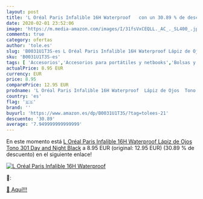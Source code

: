 ```yaml
---
layout: post
title: 'L Oréal Paris Infalible 16H Waterproof   con un 30.89 % de descuento'
date: 2020-02-01 23:52:06
image: 'https://m.media-amazon.com/images/I/31fsVxCEQLL._AC_._SL400_.jpg'
comments: true
category: ofertas
author: 'tole.es'
slug: 'B0031U1T3S-es L Oréal Paris Infalible 16H Waterproof Lápiz de Ojos Tono...'
sku: 'B0031U1T3S-es'
tags: [ 'Accesorios','Accesorios para portátiles y netbooks','Bolsas y fundas para portátiles y netbooks','Bolígrafos, lápices y útiles de escritura','Equipaje','Informática','Mochilas','Mochilas para portátiles y netbooks','Mochilas tipo casual','Oficina y papelería','Rotuladores permanentes','Rotuladores y subrayadores','lápiz', ]
actualPrice: 8.95 EUR
currency: EUR
price: 8.95
comparePrice: 12.95 EUR
prodname: 'L Oréal Paris Infalible 16H Waterproof  Lápiz de Ojos  Tono 301 Day and Night Black'
country: 'es'
flag: '🇪🇸'
brand: ''
buyurl: 'https://www.amazon.es/dp/B0031U1T3S/?tag=tolees-21'
descuento: '30.89'
average: '7.949999999999999'
---
```


En este momento está [L Oréal Paris Infalible 16H Waterproof  Lápiz de Ojos  Tono 301 Day and Night Black](https://www.amazon.es/dp/B0031U1T3S/?tag=tolees-21) a 8.95 EUR (original: 12.95 EUR) (30.89 %  de descuento) en el siguiente enlace!

[![L Oréal Paris Infalible 16H Waterproof  ](https://m.media-amazon.com/images/I/31fsVxCEQLL._AC_._SL400_.jpg)](https://www.amazon.es/dp/B0031U1T3S/?tag=tolees-21)

🔎:


[🛒 Aquí!!!](https://www.amazon.es/dp/B0031U1T3S/?tag=tolees-21)
